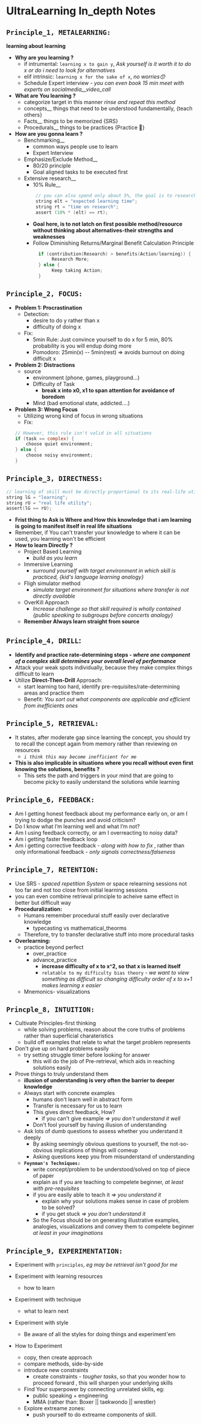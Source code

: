 # UltraLearning In_depth Notes

## `Principle_1, METALEARNING:`
**learning about learning** <br>
- **Why are you learning ?**
   - if intrumental: `learning x to gain y`, *Ask yourself is it worth it to do x or do i need to look for alternatives*
   - elif intrinsic: `learning x for the sake of x`, *no worries😙*
   - Schedule Expert interview - *you can even book 15 min meet with experts on socialmedia__video_call*
- **What are You learning ?**
   - categorize target in this manner *rinse and repeat this method*
   - concepts__ things that need to be understood fundamentally, {teach others}
   - Facts__ things to be memorized {SRS}
   - Procedurals__ things to be practices {Practice 🍭}
- **How are you gonna learn ?**
   - Benchmarking__
       - common ways people use to learn
       - Expert Interview
   - Emphasize/Exclude Method__
       - 80/20 principle
       - Goal aligned tasks to be executed first
   - Extensive research__
       - 10% Rule__ 
         ```c
          // you can also spend only about 5%, the goal is to research well enough
          string elt = "expected learning time";
          string rt = "time on research";
          assert (10% * (elt) == rt);
         ```
       - **Goal here, is to not latch on first possible method/resource without thinking about alternatives-their strengths and weaknesses**
       - Follow Diminishing Returns/Marginal Benefit Calculation Principle
         ```c
           if (contribution(Research) > benefits(Action/learning)) {
                Research More;
           } else {
                Keep taking Action;
           }
         ```
## `Principle_2, FOCUS:`
- **Problem 1: Procrastination**
  - Detection:
     - desire to do y rather than x
     - difficulty of doing x
  - Fix:
     - 5min Rule: Just convince yourself to do x for 5 min, 80% probability is you will endup doing more
     - Pomodoro: 25min(x) -- 5min(rest) => avoids burnout on doing difficult x
- **Problem 2: Distractions**
   - source
      - environment (phone, games, playground...)
      - Difficulty of Task
         - **break x into x0, x1 to span attention for avoidance of boredom**
      - Mind (bad emotional state, addicted....)
- **Problem 3: Wrong Focus**
   - Utilizing wrong kind of focus in wrong situations
   - Fix:
   ```c
   // However, this rule isn't valid in all situations
   if (task == complex) {
       choose quiet environment;
   } else {
       choose noisy environment;
   }
  ```

## `Principle_3, DIRECTNESS:`
```c
// learning of skill must be directly proportional to its real-life utility
string lG = "learning";
string rU = "real life utility";
assert(lG == rU);
```
- **Frist thing to Ask is Where and How this knowledge that i am learning is going to manifest itself in real life situations**
- Remember, if You can't transfer your knowledge to where it can be used, you learning won't be efficient
- **How to learn Directly ?**
     - Project Based Learning
        - *build as you learn*
     - Immersive Learning
        - *surround yourself with target environment in which skill is practiced, {kid's language learning analogy}*
     - Fligh simulator method
        - *simulate target environment for situations where transfer is not directly available*
     - OverKill Approach
        - *Increase challenge so that skill required is wholly contained {public speaking to subgroups before concerts analogy}*
     - **Remember Always learn straight from source**

## `Principle_4, DRILL`:
- **Identify and practice rate-determining steps - *where one component of a complex skill determines your overall level of performance***
- Attack your weak spots individually, because they make complex things difficult to learn
- Utilize **Direct-Then-Drill** Approach:
   - start learning too hard, identify pre-requisites/rate-determining areas and practice them
   - Benefit: *You sort out what components are applicable and efficient from inefficients ones*

## `Principle_5, RETRIEVAL:`
- It states, after moderate gap since learning the concept, you should try to recall the concept again from memory rather than reviewing on resources
   - *`i think this may become inefficient for me`*
- **This is also implicable in situations where you recall without even first knowing the solutions, benefits ?**
   - This sets the path and triggers in your mind that are going to become picky to easily understand the solutions while learning
## `Principle_6, FEEDBACK:`
- Am I getting honest feedback about my performance early on, or am I trying to dodge the punches and avoid criticism?
-  Do I know what I’m learning well and what I’m not?
-  Am I using feedback correctly, or am I overreacting to noisy data?
-  Am i getting faster feedback loop
-  Am i getting corrective feedback - *along with how to fix* , rather than only informational feedback - *only signals correctness/falseness*
## `Principle_7, RETENTION:`
- Use SRS - *spaced repetition System* or space relearning sessions not too far and not too close from initial learning sessions
- you can even combine retrieval principle to acheive same effect in better but difficult way
- **Proceduralization:**
   - Humans remember procedural stuff easily over declarative knowledge
      - typecasting vs mathematical_theorms
   - Therefore, try to transfer declarative stuff into more procedural tasks
- **Overlearning:**
   - practice beyond perfect
      - over_practice
      - advance_practice
         - **increase difficulty of x to x^2, so that x is learned itself**
         - `relatable to my difficulty bias theory` -  *we want to view something as difficult so changing difficulty order of x to x+1 makes learning x easier*
   - Mnemonics- visualizations
## `Princple_8, INTUITION:`
- Cultivate Principles-first thinking
   - while solving problems, reason about the core truths of problems rather than superficial charateristics
   - build off examples that relate to what the target problem represents
- Don't give up on hard problems easily
   - try setting struggle timer before looking for answer
      - this will do the job of Pre-retrieval, which aids in reaching solutions easily
- Prove things to truly understand them
   - **illusion of understanding is very often the barrier to deeper knowledge**
   - Always start with concrete examples
      - humans don't learn well in abstract form
      - Transfer is necessary for us to learn
      - This gives direct feedback, How?
         - if you can't give example *=> you don't understand it well*
      - Don't fool yourself by having illusion of understanding
   - Ask lots of dumb questions to assess whether you understand it deeply
      - By asking seemingly obvious questions to yourself, the not-so-obvious implications of things will comeup
      - Asking questions keep you from misunderstand of understanding
   - **`Feynman's Techniques:`**
      - write concept/problem to be understood/solved on top of piece of paper
      - explain as if you are teaching to compelete beginner, *at least with pre-requisites*
      - if you are easily able to teach it *=> you understand it*
         - explain why your solutions makes sense in case of problem to be solved?
         - if you get stuck *=> you don't understand it*
      - So the Focus should be on generating illustrative examples, analogies, visualizations and convey them to compelete beginner *at least in your imaginations*

## `Principle_9, EXPERIMENTATION:`
- Experiment with `principles`, *eg may be retrieval isn't good for me*
- Experiment with learning resources
   - how to learn
- Experiment with technique
   - what to learn next
- Experiment with style
   - Be aware of all the styles for doing things and experiment'em

- How to Experiment
   - copy, then create approach
   - compare methods, side-by-side
   - introduce new constraints
      - create constraints - *tougher tasks*, so that you wonder how to proceed forward , this will sharpen your underlying skills
   - Find Your superpower by connecting unrelated skills, eg:
        - public speaking + engineering
        - MMA (rather than: Boxer || taekwondo || wrestler)
   - Explore extreame zones:
      - push yourself to do extreame components of skill.
        





















